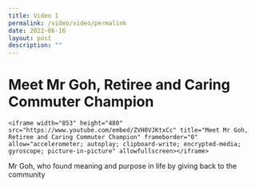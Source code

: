 ```yaml
---
title: Video 1
permalink: /video/video/permalink
date: 2022-06-16
layout: post
description: ""
---
```

# Meet Mr Goh, Retiree and Caring Commuter Champion

```
<iframe width="853" height="480" src="https://www.youtube.com/embed/ZVH0VJKtxCc" title="Meet Mr Goh, Retiree and Caring Commuter Champion" frameborder="0" allow="accelerometer; autoplay; clipboard-write; encrypted-media; gyroscope; picture-in-picture" allowfullscreen></iframe>
```
Mr Goh, who found meaning and purpose in life by giving back to the community